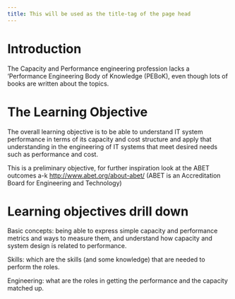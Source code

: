 ```yaml
---
title: This will be used as the title-tag of the page head
---
```


# Introduction

The Capacity and Performance engineering profession lacks a ‘Performance Engineering Body of Knowledge (PEBoK), even though lots of books are written about the topics.

# The Learning Objective
The overall learning objective is to be able to understand IT system performance in terms of its capacity and cost structure and apply that understanding in the engineering of IT systems that meet desired needs such as performance and cost. 

This is a preliminary objective, for further inspiration look at the ABET outcomes a-k http://www.abet.org/about-abet/ (ABET is an Accreditation Board for Engineering and Technology)


# Learning objectives drill down
Basic concepts: being able to express simple capacity and performance metrics and ways to measure them, and understand how capacity and system design is related to performance. 

Skills: which are the skills (and some knowledge) that are needed to perform the roles.

Engineering: what are the roles in getting the performance and the capacity matched up.

